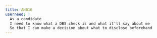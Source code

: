 ```yaml
---
title: AN016
userneed: |
  As a candidate
  I need to know what a DBS check is and what it’ll say about me
  So that I can make a decision about what to disclose beforehand
---
```

